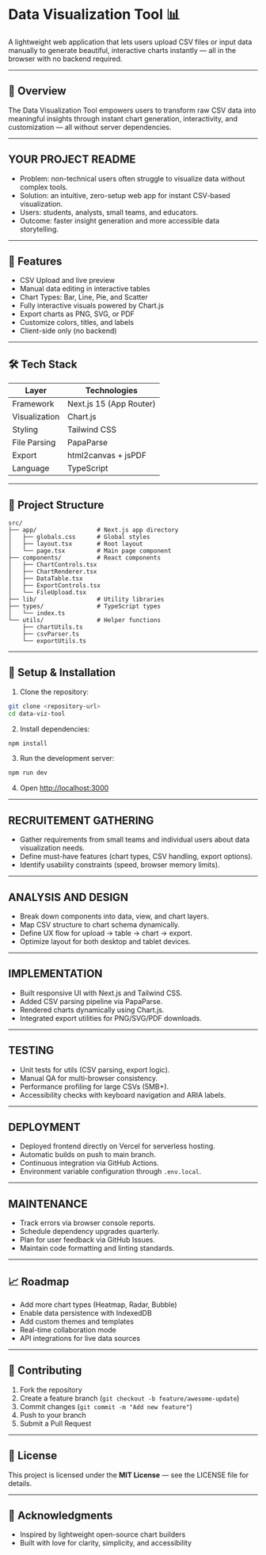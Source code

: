 # Data Visualization Tool 📊

A lightweight web application that lets users upload CSV files or input data manually to generate beautiful, interactive charts instantly — all in the browser with no backend required.

---

## 🧠 Overview

The Data Visualization Tool empowers users to transform raw CSV data into meaningful insights through instant chart generation, interactivity, and customization — all without server dependencies.  

---

## YOUR PROJECT README

- Problem: non-technical users often struggle to visualize data without complex tools.  
- Solution: an intuitive, zero-setup web app for instant CSV-based visualization.  
- Users: students, analysts, small teams, and educators.  
- Outcome: faster insight generation and more accessible data storytelling.

---

## 🚀 Features

- CSV Upload and live preview  
- Manual data editing in interactive tables  
- Chart Types: Bar, Line, Pie, and Scatter  
- Fully interactive visuals powered by Chart.js  
- Export charts as PNG, SVG, or PDF  
- Customize colors, titles, and labels  
- Client-side only (no backend)

---

## 🛠️ Tech Stack

| Layer | Technologies |
|-------|---------------|
| Framework | Next.js 15 (App Router) |
| Visualization | Chart.js |
| Styling | Tailwind CSS |
| File Parsing | PapaParse |
| Export | html2canvas + jsPDF |
| Language | TypeScript |

---

## 📂 Project Structure

```
src/
├── app/                 # Next.js app directory
│   ├── globals.css      # Global styles
│   ├── layout.tsx       # Root layout
│   └── page.tsx         # Main page component
├── components/          # React components
│   ├── ChartControls.tsx
│   ├── ChartRenderer.tsx
│   ├── DataTable.tsx
│   ├── ExportControls.tsx
│   └── FileUpload.tsx
├── lib/                 # Utility libraries
├── types/               # TypeScript types
│   └── index.ts
└── utils/               # Helper functions
    ├── chartUtils.ts
    ├── csvParser.ts
    └── exportUtils.ts
```

---

## 🔧 Setup & Installation

1. Clone the repository:
```bash
git clone <repository-url>
cd data-viz-tool
```
2. Install dependencies:
```bash
npm install
```
3. Run the development server:
```bash
npm run dev
```
4. Open [http://localhost:3000](http://localhost:3000)

---

## RECRUITEMENT GATHERING

- Gather requirements from small teams and individual users about data visualization needs.  
- Define must-have features (chart types, CSV handling, export options).  
- Identify usability constraints (speed, browser memory limits).


---

## ANALYSIS AND DESIGN

- Break down components into data, view, and chart layers.  
- Map CSV structure to chart schema dynamically.  
- Define UX flow for upload → table → chart → export.  
- Optimize layout for both desktop and tablet devices.

---

## IMPLEMENTATION

- Built responsive UI with Next.js and Tailwind CSS.  
- Added CSV parsing pipeline via PapaParse.  
- Rendered charts dynamically using Chart.js.  
- Integrated export utilities for PNG/SVG/PDF downloads.

---

## TESTING

- Unit tests for utils (CSV parsing, export logic).  
- Manual QA for multi-browser consistency.  
- Performance profiling for large CSVs (5MB+).  
- Accessibility checks with keyboard navigation and ARIA labels.

---

## DEPLOYMENT

- Deployed frontend directly on Vercel for serverless hosting.  
- Automatic builds on push to main branch.  
- Continuous integration via GitHub Actions.  
- Environment variable configuration through `.env.local`.

---

## MAINTENANCE

- Track errors via browser console reports.  
- Schedule dependency upgrades quarterly.  
- Plan for user feedback via GitHub Issues.  
- Maintain code formatting and linting standards.

---

## 📈 Roadmap

- Add more chart types (Heatmap, Radar, Bubble)  
- Enable data persistence with IndexedDB  
- Add custom themes and templates  
- Real-time collaboration mode  
- API integrations for live data sources

---

## 🤝 Contributing

1. Fork the repository  
2. Create a feature branch (`git checkout -b feature/awesome-update`)  
3. Commit changes (`git commit -m "Add new feature"`)  
4. Push to your branch  
5. Submit a Pull Request  

---

## 📝 License

This project is licensed under the **MIT License** — see the LICENSE file for details.

---

## 🙏 Acknowledgments

- Inspired by lightweight open-source chart builders  
- Built with love for clarity, simplicity, and accessibility  
